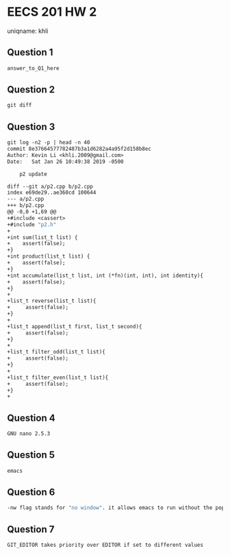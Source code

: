 # EECS 201 HW 2
uniqname:  khli

## Question 1
``` 1
answer_to_Q1_here 
```

## Question 2
``` 2
git diff
```

## Question 3
``` 3
git log -n2 -p | head -n 40
commit 8e37664577782487b3a1d6282a4a95f2d158b8ec
Author: Kevin Li <khli.2009@gmail.com>
Date:   Sat Jan 26 10:49:38 2019 -0500

    p2 update

diff --git a/p2.cpp b/p2.cpp
index e69de29..ae360cd 100644
--- a/p2.cpp
+++ b/p2.cpp
@@ -0,0 +1,69 @@
+#include <cassert>
+#include "p2.h"
+
+int sum(list_t list) {
+    assert(false);
+}
+int product(list_t list) {
+    assert(false);
+}
+int accumulate(list_t list, int (*fn)(int, int), int identity){
+    assert(false);
+}
+
+list_t reverse(list_t list){
+     assert(false);
+}
+
+list_t append(list_t first, list_t second){
+     assert(false);
+}
+
+list_t filter_odd(list_t list){
+     assert(false);
+}
+
+list_t filter_even(list_t list){
+     assert(false);
+}
+
```

## Question 4
``` 4
GNU nano 2.5.3
```

## Question 5
``` 5
emacs
```

## Question 6
``` 6
-nw flag stands for "no window". it allows emacs to run without the popup interface
```

## Question 7
``` 7
GIT_EDITOR takes priority over EDITOR if set to different values
```